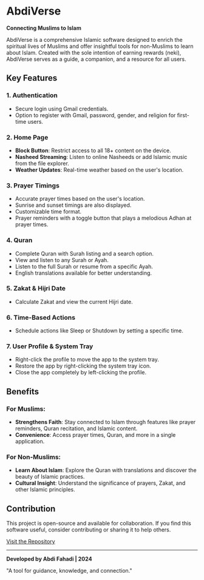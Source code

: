 # AbdiVerse

**Connecting Muslims to Islam**

AbdiVerse is a comprehensive Islamic software designed to enrich the spiritual lives of Muslims and offer insightful tools for non-Muslims to learn about Islam. Created with the sole intention of earning rewards (neki), AbdiVerse serves as a guide, a companion, and a resource for all users.

## Key Features

### 1. **Authentication**
- Secure login using Gmail credentials.
- Option to register with Gmail, password, gender, and religion for first-time users.

### 2. **Home Page**
- **Block Button**: Restrict access to all 18+ content on the device.
- **Nasheed Streaming**: Listen to online Nasheeds or add Islamic music from the file explorer.
- **Weather Updates**: Real-time weather based on the user's location.

### 3. **Prayer Timings**
- Accurate prayer times based on the user's location.
- Sunrise and sunset timings are also displayed.
- Customizable time format.
- Prayer reminders with a toggle button that plays a melodious Adhan at prayer times.

### 4. **Quran**
- Complete Quran with Surah listing and a search option.
- View and listen to any Surah or Ayah.
- Listen to the full Surah or resume from a specific Ayah.
- English translations available for better understanding.

### 5. **Zakat & Hijri Date**
- Calculate Zakat and view the current Hijri date.

### 6. **Time-Based Actions**
- Schedule actions like Sleep or Shutdown by setting a specific time.

### 7. **User Profile & System Tray**
- Right-click the profile to move the app to the system tray.
- Restore the app by right-clicking the system tray icon.
- Close the app completely by left-clicking the profile.

## Benefits

### For Muslims:
- **Strengthens Faith**: Stay connected to Islam through features like prayer reminders, Quran recitation, and Islamic content.
- **Convenience**: Access prayer times, Quran, and more in a single application.

### For Non-Muslims:
- **Learn About Islam**: Explore the Quran with translations and discover the beauty of Islamic practices.
- **Cultural Insight**: Understand the significance of prayers, Zakat, and other Islamic principles.

## Contribution
This project is open-source and available for collaboration. If you find this software useful, consider contributing or sharing it to help others.

[Visit the Repository](https://github.com/abdifahadi/AbdiVerse)

---

**Developed by Abdi Fahadi | 2024**

"A tool for guidance, knowledge, and connection."
